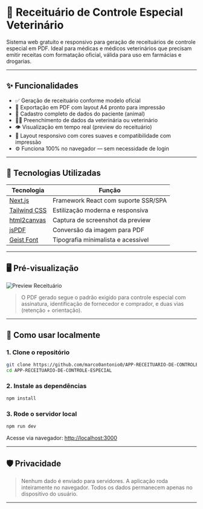 # 🐾 Receituário de Controle Especial Veterinário

Sistema web gratuito e responsivo para geração de receituários de controle especial em PDF. Ideal para médicas e médicos veterinários que precisam emitir receitas com formatação oficial, válida para uso em farmácias e drogarias.

---

## ✨ Funcionalidades

- ✅ Geração de receituário conforme modelo oficial
- 📄 Exportação em PDF com layout A4 pronto para impressão
- 🐶 Cadastro completo de dados do paciente (animal)
- 👩‍⚕️ Preenchimento de dados da veterinária ou veterinário
- 👁️ Visualização em tempo real (preview do receituário)
- 🎨 Layout responsivo com cores suaves e compatibilidade com impressão
- ⚙️ Funciona 100% no navegador — sem necessidade de login

---

## 🔧 Tecnologias Utilizadas

| Tecnologia | Função |
|------------|--------|
| [Next.js](https://nextjs.org/) | Framework React com suporte SSR/SPA |
| [Tailwind CSS](https://tailwindcss.com/) | Estilização moderna e responsiva |
| [html2canvas](https://www.npmjs.com/package/html2canvas) | Captura de screenshot da preview |
| [jsPDF](https://www.npmjs.com/package/jspdf) | Conversão da imagem para PDF |
| [Geist Font](https://vercel.com/fonts) | Tipografia minimalista e acessível |

---

## 🖥️ Pré-visualização

![Preview Receituário](public/preview.png)

> O PDF gerado segue o padrão exigido para controle especial com assinatura, identificação de fornecedor e comprador, e duas vias (retenção + orientação).

---

## 🚀 Como usar localmente

### 1. Clone o repositório

```bash
git clone https://github.com/marco0antonio0/APP-RECEITUARIO-DE-CONTROLE-ESPECIAL.git
cd APP-RECEITUARIO-DE-CONTROLE-ESPECIAL
```

### 2. Instale as dependências

```bash
npm install
```

### 3. Rode o servidor local

```bash
npm run dev
```

Acesse via navegador: [http://localhost:3000](http://localhost:3000)

---

## 🛡️ Privacidade

> Nenhum dado é enviado para servidores. A aplicação roda inteiramente no navegador. Todos os dados permanecem apenas no dispositivo do usuário.

---